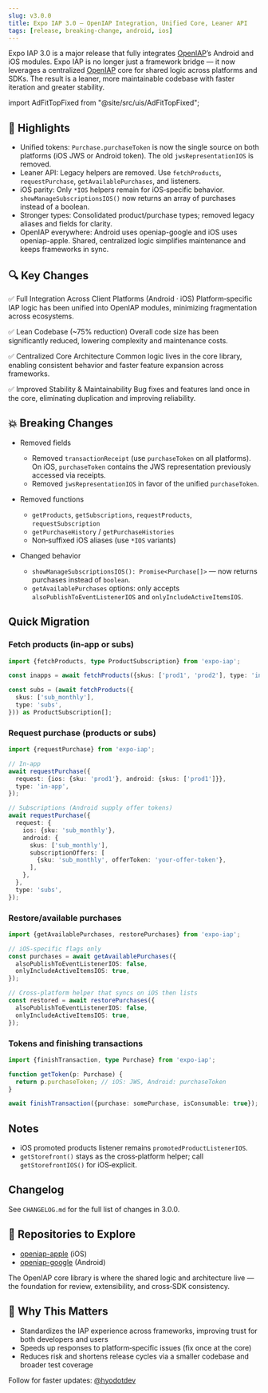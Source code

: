 ```yaml
---
slug: v3.0.0
title: Expo IAP 3.0 — OpenIAP Integration, Unified Core, Leaner API
tags: [release, breaking-change, android, ios]
---
```


Expo IAP 3.0 is a major release that fully integrates [OpenIAP](https://openiap.dev)’s Android and iOS modules. Expo IAP is no longer just a framework bridge — it now leverages a centralized [OpenIAP](https://openiap.dev) core for shared logic across platforms and SDKs. The result is a leaner, more maintainable codebase with faster iteration and greater stability.

<!-- truncate -->

import AdFitTopFixed from "@site/src/uis/AdFitTopFixed";

<AdFitTopFixed />

## 🚀 Highlights

- Unified tokens: `Purchase.purchaseToken` is now the single source on both platforms (iOS JWS or Android token). The old `jwsRepresentationIOS` is removed.
- Leaner API: Legacy helpers are removed. Use `fetchProducts`, `requestPurchase`, `getAvailablePurchases`, and listeners.
- iOS parity: Only `*IOS` helpers remain for iOS‑specific behavior. `showManageSubscriptionsIOS()` now returns an array of purchases instead of a boolean.
- Stronger types: Consolidated product/purchase types; removed legacy aliases and fields for clarity.
- OpenIAP everywhere: Android uses openiap-google and iOS uses openiap-apple. Shared, centralized logic simplifies maintenance and keeps frameworks in sync.

## 🔍 Key Changes

✅ Full Integration Across Client Platforms (Android · iOS) Platform‑specific IAP logic has been unified into OpenIAP modules, minimizing fragmentation across ecosystems.

✅ Lean Codebase (~75% reduction) Overall code size has been significantly reduced, lowering complexity and maintenance costs.

✅ Centralized Core Architecture Common logic lives in the core library, enabling consistent behavior and faster feature expansion across frameworks.

✅ Improved Stability & Maintainability Bug fixes and features land once in the core, eliminating duplication and improving reliability.

## 💥 Breaking Changes

- Removed fields

  - Removed `transactionReceipt` (use `purchaseToken` on all platforms). On iOS, `purchaseToken` contains the JWS representation previously accessed via receipts.
  - Removed `jwsRepresentationIOS` in favor of the unified `purchaseToken`.

- Removed functions

  - `getProducts`, `getSubscriptions`, `requestProducts`, `requestSubscription`
  - `getPurchaseHistory` / `getPurchaseHistories`
  - Non‑suffixed iOS aliases (use `*IOS` variants)

- Changed behavior
  - `showManageSubscriptionsIOS(): Promise<Purchase[]>` — now returns purchases instead of `boolean`.
  - `getAvailablePurchases` options: only accepts `alsoPublishToEventListenerIOS` and `onlyIncludeActiveItemsIOS`.

## Quick Migration

### Fetch products (in‑app or subs)

```ts
import {fetchProducts, type ProductSubscription} from 'expo-iap';

const inapps = await fetchProducts({skus: ['prod1', 'prod2'], type: 'in-app'});

const subs = (await fetchProducts({
  skus: ['sub_monthly'],
  type: 'subs',
})) as ProductSubscription[];
```

### Request purchase (products or subs)

```ts
import {requestPurchase} from 'expo-iap';

// In‑app
await requestPurchase({
  request: {ios: {sku: 'prod1'}, android: {skus: ['prod1']}},
  type: 'in-app',
});

// Subscriptions (Android supply offer tokens)
await requestPurchase({
  request: {
    ios: {sku: 'sub_monthly'},
    android: {
      skus: ['sub_monthly'],
      subscriptionOffers: [
        {sku: 'sub_monthly', offerToken: 'your-offer-token'},
      ],
    },
  },
  type: 'subs',
});
```

### Restore/available purchases

```ts
import {getAvailablePurchases, restorePurchases} from 'expo-iap';

// iOS‑specific flags only
const purchases = await getAvailablePurchases({
  alsoPublishToEventListenerIOS: false,
  onlyIncludeActiveItemsIOS: true,
});

// Cross‑platform helper that syncs on iOS then lists
const restored = await restorePurchases({
  alsoPublishToEventListenerIOS: false,
  onlyIncludeActiveItemsIOS: true,
});
```

### Tokens and finishing transactions

```ts
import {finishTransaction, type Purchase} from 'expo-iap';

function getToken(p: Purchase) {
  return p.purchaseToken; // iOS: JWS, Android: purchaseToken
}

await finishTransaction({purchase: somePurchase, isConsumable: true});
```

## Notes

- iOS promoted products listener remains `promotedProductListenerIOS`.
- `getStorefront()` stays as the cross‑platform helper; call `getStorefrontIOS()` for iOS‑explicit.

## Changelog

See `CHANGELOG.md` for the full list of changes in 3.0.0.

## 🔗 Repositories to Explore

- [openiap-apple](https://github.com/hyodotdev/openiap-apple) (iOS)
- [openiap-google](https://github.com/hyodotdev/openiap-google) (Android)

The OpenIAP core library is where the shared logic and architecture live — the foundation for review, extensibility, and cross‑SDK consistency.

## 🌟 Why This Matters

- Standardizes the IAP experience across frameworks, improving trust for both developers and users
- Speeds up responses to platform‑specific issues (fix once at the core)
- Reduces risk and shortens release cycles via a smaller codebase and broader test coverage

Follow for faster updates: [@hyodotdev](https://x.com/hyodotdev)
